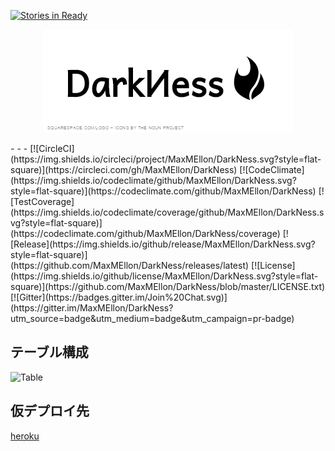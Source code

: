 [![Stories in Ready](https://badge.waffle.io/MaxMEllon/DarkNess.png?label=ready&title=Ready)](https://waffle.io/MaxMEllon/DarkNess)
<p align="center">
  <img src="./public/logo.png">
</p>
- - -
[![CircleCI](https://img.shields.io/circleci/project/MaxMEllon/DarkNess.svg?style=flat-square)](https://circleci.com/gh/MaxMEllon/DarkNess)
[![CodeClimate](https://img.shields.io/codeclimate/github/MaxMEllon/DarkNess.svg?style=flat-square)](https://codeclimate.com/github/MaxMEllon/DarkNess)
[![TestCoverage](https://img.shields.io/codeclimate/coverage/github/MaxMEllon/DarkNess.svg?style=flat-square)](https://codeclimate.com/github/MaxMEllon/DarkNess/coverage)
[![Release](https://img.shields.io/github/release/MaxMEllon/DarkNess.svg?style=flat-square)](https://github.com/MaxMEllon/DarkNess/releases/latest)
[![License](https://img.shields.io/github/license/MaxMEllon/DarkNess.svg?style=flat-square)](https://github.com/MaxMEllon/DarkNess/blob/master/LICENSE.txt)
[![Gitter](https://badges.gitter.im/Join%20Chat.svg)](https://gitter.im/MaxMEllon/DarkNess?utm_source=badge&utm_medium=badge&utm_campaign=pr-badge)

## テーブル構成
![Table](http://plantuml.com:80/plantuml/png/PO-n3i8m34JtV8ML4Qa3QpS6TXRcAhHMQobDeiG5gOX_nxWI17MnuikxizrxLmfS2sPu6W0QMg30yiBPaM-XSAOmIf-4UyGyVAMNCRsQptSChEv5OhfVH70pxl6JlospuYZ62cTYZzN4bLAN74_xYCiKEMh4t_-d7N6B4rQFiaSBJMx07kosgD5QoxgGqLhBEkGD)

## 仮デプロイ先

[heroku](https://enigmatic-oasis-8575.herokuapp.com/)

